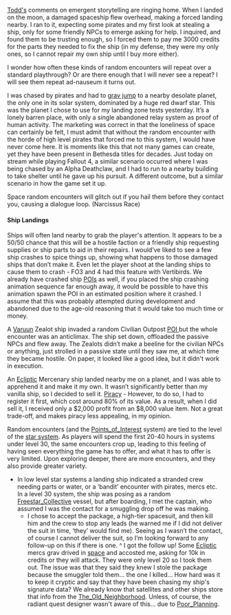 [Todd's](../Research/Todd_Howard_Interviews.md) comments on emergent storytelling are ringing home. When I landed on the moon, a damaged spaceship flew overhead, making a forced landing nearby. I ran to it, expecting some pirates and my first look at stealing a ship, only for some friendly NPCs to emerge asking for help. I inquired, and found them to be trusting enough, so I forced them to pay me 3000 credits for the parts they needed to fix the ship (in my defense, they were my only ones, so I cannot repair my own ship until I buy more either).

I wonder how often these kinds of random encounters will repeat over a standard playthrough? Or are there enough that I will never see a repeat?
	I will see them repeat ad-nauseum it turns out.

I was chased by pirates and had to [grav jump](Travelling.md) to a nearby desolate planet, the only one in its solar system, dominated by a huge red dwarf star. This was the planet I chose to use for my landing zone tests yesterday.
	It’s a lonely barren place, with only a single abandoned relay system as proof of human activity. The marketing was correct in that the loneliness of space can certainly be felt, I must admit that without the random encounter with the horde of high level pirates that forced me to this system, I would have never come here. It is moments like this that not many games can create, yet they have been present in Bethesda titles for decades.
		Just today on stream while playing Fallout 4, a similar scenario occurred where I was being chased by an Alpha Deathclaw, and I had to run to a nearby building to take shelter until he gave up his pursuit. A different outcome, but a similar scenario in how the game set it up.

Space random encounters will glitch out if you hail them before they contact you, causing a dialogue loop. (Narcissus Race)

#### Ship Landings
Ships will often land nearby to grab the player's attention. 
It appears to be a 50/50 chance that this will be a hostile faction or a friendly ship requesting supplies or ship parts to aid in their repairs. I would’ve liked to see a few ship crashes to spice things up, showing what happens to those damaged ships that don’t make it. 
Even let the player shoot at the landing ships to cause them to crash - FO3 and 4 had this feature with Vertibirds.
We already have crashed ship [POIs](Points_of_Interest.md) as well, if you placed the ship crashing animation sequence far enough away, it would be possible to have this animation spawn the POI in an estimated position where it crashed. I assume that this was probably attempted during development and abandoned due to the age-old reasoning that it would take too much time or money.

A [Varuun](../Factions/Varuun.md) Zealot ship invaded a random Civilian Outpost [POI ](Points_of_Interest.md)but the whole encounter was an anticlimax. The ship set down, offloaded the passive NPCs and flew away. The Zealots didn’t make a beeline for the civilian NPCs or anything, just strolled in a passive state until they saw me, at which time they became hostile. On paper, it looked like a good idea, but it didn't work in execution.

An [Ecliptic](../Factions/Ecliptic.md) Mercenary ship landed nearby me on a planet, and I was able to apprehend it and make it my own. It wasn’t significantly better than my vanilla ship, so I decided to sell it. 
[Piracy](../Gameplay_Systems/Piracy.md) - However, to do so, I had to register it first, which cost around 80% of its value. As a result, when I did sell it, I received only a $2,000 profit from an $8,000 value item. Not a great trade-off, and makes piracy less appealing, in my opinion.

Random encounters (and the [Points_of_Interest](Points_of_Interest.md) system) are tied to the level of the [star system](../Gameplay_Systems/Star-System_Map.md). As players will spend the first 20-40 hours in systems under level 30, the same encounters crop up, leading to this feeling of having seen everything the game has to offer, and what it has to offer is very limited. Upon exploring deeper, there are more encounters, and they also provide greater variety. 
+ In low level star systems a landing ship indicated a stranded crew needing parts or water, or a ‘bandit’ encounter with pirates, mercs etc. In a level 30 system, the ship was posing as a random [Freestar_Collective](../Factions/Freestar_Collective.md) vessel, but after boarding, I met the captain, who assumed I was the contact for a smuggling drop off he was making. 
	+ I chose to accept the package, a high-tier spacesuit, and then kill him and the crew to stop any leads (he warned me if I did not deliver the suit in time, ‘they’ would find me). Seeing as I wasn’t the contact, of course I cannot deliver the suit, so I’m looking forward to any follow-up on this if there is one.
		^ I got the follow up! Some [Ecliptic ](Ecliptic%20)mercs grav drived in [space](../Gameplay_Systems/Space_Gameplay.md) and accosted me, asking for 10k in credits or they will attack. 
		They were only level 20 so I took them out. The issue was that they said they knew I stole the package because the smuggler told them… the one I killed… 
			How hard was it to keep it cryptic and say that they have been chasing my ship's signature data? We already know that satellites and other ships store that info from the [The_Old_Neighborhood](../Main_Quest/The_Old_Neighborhood.md). Unless, of course, the radiant quest designer wasn't aware of this... due to [Poor_Planning](../Development/Poor_Planning.md).
